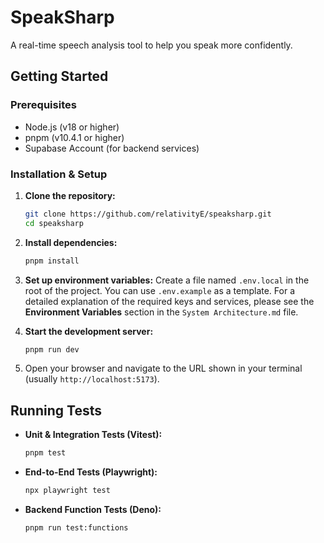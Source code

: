 # SpeakSharp

A real-time speech analysis tool to help you speak more confidently.

## Getting Started

### Prerequisites

- Node.js (v18 or higher)
- pnpm (v10.4.1 or higher)
- Supabase Account (for backend services)

### Installation & Setup

1.  **Clone the repository:**
    ```bash
    git clone https://github.com/relativityE/speaksharp.git
    cd speaksharp
    ```

2.  **Install dependencies:**
    ```bash
    pnpm install
    ```

3.  **Set up environment variables:**
    Create a file named `.env.local` in the root of the project. You can use `.env.example` as a template. For a detailed explanation of the required keys and services, please see the **Environment Variables** section in the `System Architecture.md` file.

4.  **Start the development server:**
    ```bash
    pnpm run dev
    ```

5.  Open your browser and navigate to the URL shown in your terminal (usually `http://localhost:5173`).

## Running Tests

-   **Unit & Integration Tests (Vitest):**
    ```bash
    pnpm test
    ```

-   **End-to-End Tests (Playwright):**
    ```bash
    npx playwright test
    ```

-   **Backend Function Tests (Deno):**
    ```bash
    pnpm run test:functions
    ```
